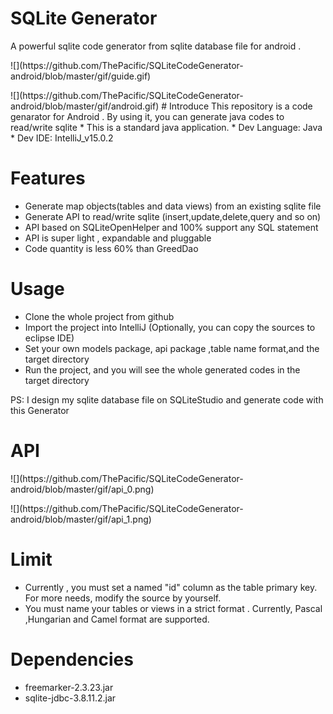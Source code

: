 # SQLite Generator
A powerful sqlite code generator from sqlite database file for android .
<p>
![](https://github.com/ThePacific/SQLiteCodeGenerator-android/blob/master/gif/guide.gif)
<p>
![](https://github.com/ThePacific/SQLiteCodeGenerator-android/blob/master/gif/android.gif)
# Introduce
This repository is a code genarator for Android . By using it, you can generate java codes to read/write sqlite
 * This is a standard java application.
 * Dev Language: Java
 * Dev IDE: IntelliJ_v15.0.2

# Features
* Generate map objects(tables and data views) from an existing sqlite file
* Generate API to read/write sqlite (insert,update,delete,query and so on)
* API based on SQLiteOpenHelper and 100% support any SQL statement
* API is super light , expandable and pluggable
* Code quantity is less 60% than GreedDao

# Usage
* Clone the whole project from github
* Import the project into IntelliJ (Optionally, you can copy the sources to eclipse IDE)
* Set your own models package, api package ,table name format,and the target directory
* Run the project, and you will see the whole generated codes in the target directory  
  
PS: I design my sqlite database file on SQLiteStudio and generate code with this Generator

# API
<p>
![](https://github.com/ThePacific/SQLiteCodeGenerator-android/blob/master/gif/api_0.png)
<p>
![](https://github.com/ThePacific/SQLiteCodeGenerator-android/blob/master/gif/api_1.png)

# Limit
* Currently , you must set a named "id" column as the table primary key.
  For more needs, modify the source by yourself.
* You must name your tables or views in a strict format . Currently, Pascal ,Hungarian and Camel format are supported.

# Dependencies
* freemarker-2.3.23.jar
* sqlite-jdbc-3.8.11.2.jar
